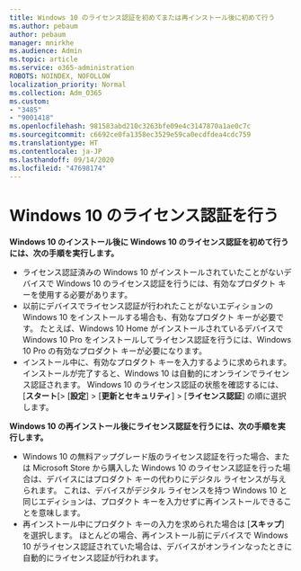 ```yaml
---
title: Windows 10 のライセンス認証を初めてまたは再インストール後に初めて行う
ms.author: pebaum
author: pebaum
manager: mnirkhe
ms.audience: Admin
ms.topic: article
ms.service: o365-administration
ROBOTS: NOINDEX, NOFOLLOW
localization_priority: Normal
ms.collection: Adm_O365
ms.custom:
- "3485"
- "9001418"
ms.openlocfilehash: 981583abd210c3263bfe09e4c3147870a1ae0c7c
ms.sourcegitcommit: c6692ce0fa1358ec3529e59ca0ecdfdea4cdc759
ms.translationtype: HT
ms.contentlocale: ja-JP
ms.lasthandoff: 09/14/2020
ms.locfileid: "47698174"
---
```

# <a name="activate-windows-10"></a>Windows 10 のライセンス認証を行う

**Windows 10 のインストール後に Windows 10 のライセンス認証を初めて行うには、次の手順を実行します。**

- ライセンス認証済みの Windows 10 がインストールされていたことがないデバイスで Windows 10 のライセンス認証を行うには、有効なプロダクト キーを使用する必要があります。
- 以前にデバイスでライセンス認証が行われたことがないエディションの Windows 10 をインストールする場合も、有効なプロダクト キーが必要です。 たとえば、Windows 10 Home がインストールされているデバイスで Windows 10 Pro をインストールしてライセンス認証を行うには、Windows 10 Pro の有効なプロダクト キーが必要になります。
- インストール中に、有効なプロダクト キーを入力するように求められます。 インストールが完了すると、Windows 10 は自動的にオンラインでライセンス認証されます。 Windows 10 のライセンス認証の状態を確認するには、[**スタート**[> [**設定**] > [**更新とセキュリティ**]  > [**ライセンス認証**] の順に選択します。

**Windows 10 の再インストール後にライセンス認証を行うには、次の手順を実行します。**

- Windows 10 の無料アップグレード版のライセンス認証を行った場合、または Microsoft Store から購入した Windows 10 のライセンス認証を行った場合は、デバイスにはプロダクト キーの代わりにデジタル ライセンスが与えられます。 これは、デバイスがデジタル ライセンスを持つ Windows 10 と同じエディションは、プロダクト キーを入力せずに再インストールできることを意味します。
- 再インストール中にプロダクト キーの入力を求められた場合は [**スキップ**] を選択します。 ほとんどの場合、再インストール前にデバイスで Windows 10 がライセンス認証されていた場合は、デバイスがオンラインなったときに自動的にライセンス認証が行われます。
